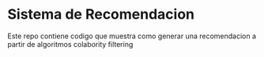 # Sistema de Recomendacion

Este repo contiene codigo que muestra como generar una recomendacion a partir de algoritmos colabority filtering


